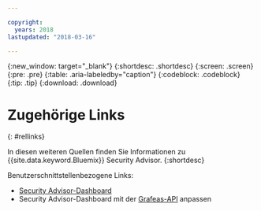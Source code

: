 ```yaml
---

copyright:
  years: 2018
lastupdated: "2018-03-16"

---
```


{:new_window: target="_blank"}
{:shortdesc: .shortdesc}
{:screen: .screen}
{:pre: .pre}
{:table: .aria-labeledby="caption"}
{:codeblock: .codeblock}
{:tip: .tip}
{:download: .download}

# Zugehörige Links
{: #rellinks}

In diesen weiteren Quellen finden Sie Informationen zu {{site.data.keyword.Bluemix}} Security Advisor.
{:shortdesc}

Benutzerschnittstellenbezogene Links:
* [Security Advisor-Dashboard](https://console.ng.bluemix.net/security/advisor/#!/dashboard)
* Security Advisor-Dashboard mit der [Grafeas-API](http://grafeas.ng.bluemix.net/ui/) anpassen
